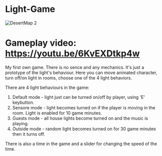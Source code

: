# Light-Game
![DesertMap 2](https://user-images.githubusercontent.com/67438147/122385800-e2e95d80-cf75-11eb-8f83-2bae4e80ac90.png)
# Gameplay video: https://youtu.be/6KvEXDtkp4w

My first own game.
There is no sence and any mechanics. It's just a prototype of the light's behaviour.
Here you can move animated character, turn off/on light in rooms, choose one of the 4 light behaviors.

There are 4 light behaviours in the game:
1. Default mode - light just can be turned on/off by player, using 'E' keybutton.
2. Sensore mode - light becomes turned on if the player is moving in the room. Light is enabled for 10 game minutes.
3. Guests mode - all house lights become turned on and the music is playing.
4. Outside mode - random light becomes turned on for 30 game minutes then it turns off.

There is also a time in the game and a slider for changing the speed of the time.


